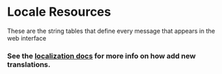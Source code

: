 Locale Resources
================
These are the string tables that define every message that appears in the web interface

### See the [localization docs](../../docs/localize.md) for more info on how add new translations.
